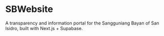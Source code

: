 # SBWebsite
A transparency and information portal for the Sangguniang Bayan of San Isidro, built with Next.js + Supabase.
